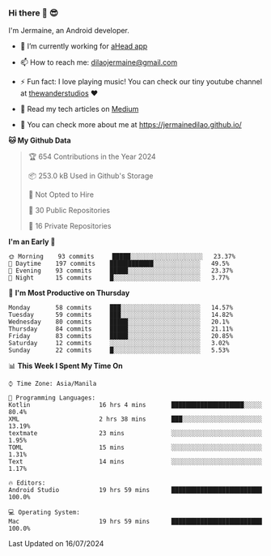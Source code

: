 ### Hi there 👋 😎
I'm Jermaine, an Android developer.

- 🔭 I’m currently working for [aHead app](https://www.ahead-app.com/)

- 📫 How to reach me: dilaojermaine@gmail.com

- ⚡ Fun fact: I love playing music! You can check our tiny youtube channel at [thewanderstudios](https://www.youtube.com/thewanderstudios) ♥️

- 📖 Read my tech articles on [Medium](https://jermainedilao.medium.com/)

- 👀 You can check more about me at https://jermainedilao.github.io/

<!--
**jermainedilao/jermainedilao** is a ✨ _special_ ✨ repository because its `README.md` (this file) appears on your GitHub profile.

Here are some ideas to get you started:

- 🔭 I’m currently working on ...
- 🌱 I’m currently learning ...
- 👯 I’m looking to collaborate on ...
- 🤔 I’m looking for help with ...
- 💬 Ask me about ...
- 📫 How to reach me: ...
- 😄 Pronouns: ...
- ⚡ Fun fact: ...
-->

<!--START_SECTION:waka-->
**🐱 My Github Data** 

> 🏆 654 Contributions in the Year 2024
 > 
> 📦 253.0 kB Used in Github's Storage 
 > 
> 🚫 Not Opted to Hire
 > 
> 📜 30 Public Repositories 
 > 
> 🔑 16 Private Repositories  
 > 
**I'm an Early 🐤** 

```text
🌞 Morning    93 commits     █████░░░░░░░░░░░░░░░░░░░░   23.37% 
🌆 Daytime    197 commits    ████████████░░░░░░░░░░░░░   49.5% 
🌃 Evening    93 commits     █████░░░░░░░░░░░░░░░░░░░░   23.37% 
🌙 Night      15 commits     █░░░░░░░░░░░░░░░░░░░░░░░░   3.77%

```
📅 **I'm Most Productive on Thursday** 

```text
Monday       58 commits     ███░░░░░░░░░░░░░░░░░░░░░░   14.57% 
Tuesday      59 commits     ███░░░░░░░░░░░░░░░░░░░░░░   14.82% 
Wednesday    80 commits     █████░░░░░░░░░░░░░░░░░░░░   20.1% 
Thursday     84 commits     █████░░░░░░░░░░░░░░░░░░░░   21.11% 
Friday       83 commits     █████░░░░░░░░░░░░░░░░░░░░   20.85% 
Saturday     12 commits     ░░░░░░░░░░░░░░░░░░░░░░░░░   3.02% 
Sunday       22 commits     █░░░░░░░░░░░░░░░░░░░░░░░░   5.53%

```


📊 **This Week I Spent My Time On** 

```text
⌚︎ Time Zone: Asia/Manila

💬 Programming Languages: 
Kotlin                   16 hrs 4 mins       ████████████████████░░░░░   80.4% 
XML                      2 hrs 38 mins       ███░░░░░░░░░░░░░░░░░░░░░░   13.19% 
textmate                 23 mins             ░░░░░░░░░░░░░░░░░░░░░░░░░   1.95% 
TOML                     15 mins             ░░░░░░░░░░░░░░░░░░░░░░░░░   1.31% 
Text                     14 mins             ░░░░░░░░░░░░░░░░░░░░░░░░░   1.17%

🔥 Editors: 
Android Studio           19 hrs 59 mins      █████████████████████████   100.0%

💻 Operating System: 
Mac                      19 hrs 59 mins      █████████████████████████   100.0%

```


 Last Updated on 16/07/2024
<!--END_SECTION:waka-->
